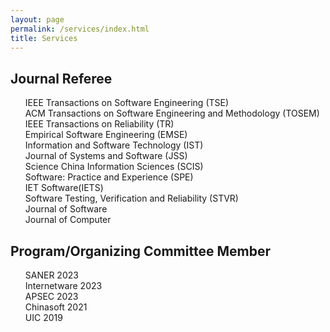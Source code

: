 ```yaml
---
layout: page
permalink: /services/index.html
title: Services
---
```


## Journal Referee 
<UL style="LIST-STYLE-TYPE: none">
<LI>IEEE Transactions on Software Engineering (TSE)</LI>
<LI>ACM Transactions on Software Engineering and Methodology (TOSEM)</LI> 
<LI>IEEE Transactions on Reliability (TR)</LI>
<LI>Empirical Software Engineering (EMSE)</LI>
<LI>Information and Software Technology (IST)</LI>
<LI>Journal of Systems and Software (JSS)</LI>
<LI>Science China Information Sciences (SCIS)</LI>
<LI>Software: Practice and Experience (SPE)</LI>
<LI>IET Software(IETS)</LI>
<LI>Software Testing, Verification and Reliability (STVR)</LI>
<LI>Journal of Software</LI>
<LI>Journal of Computer</LI>
</UL>

## Program/Organizing Committee Member
<UL style="LIST-STYLE-TYPE: none">
<LI>SANER 2023</LI>
<LI>Internetware 2023</LI> 
<LI>APSEC 2023</LI>
<LI>Chinasoft 2021</LI>
<LI>UIC 2019</LI>
</UL>
  
